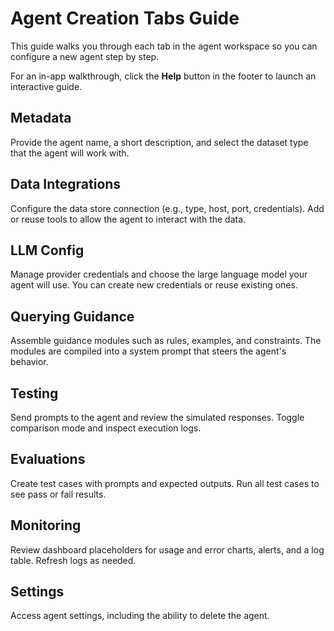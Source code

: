 # Agent Creation Tabs Guide

This guide walks you through each tab in the agent workspace so you can configure a new agent step by step.

For an in-app walkthrough, click the **Help** button in the footer to launch an interactive guide.

## Metadata
Provide the agent name, a short description, and select the dataset type that the agent will work with.

## Data Integrations
Configure the data store connection (e.g., type, host, port, credentials). Add or reuse tools to allow the agent to interact with the data.

## LLM Config
Manage provider credentials and choose the large language model your agent will use. You can create new credentials or reuse existing ones.

## Querying Guidance
Assemble guidance modules such as rules, examples, and constraints. The modules are compiled into a system prompt that steers the agent's behavior.

## Testing
Send prompts to the agent and review the simulated responses. Toggle comparison mode and inspect execution logs.

## Evaluations
Create test cases with prompts and expected outputs. Run all test cases to see pass or fail results.

## Monitoring
Review dashboard placeholders for usage and error charts, alerts, and a log table. Refresh logs as needed.

## Settings
Access agent settings, including the ability to delete the agent.

